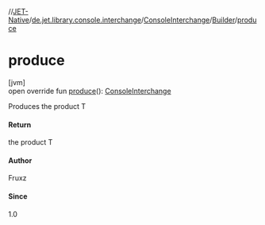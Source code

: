 //[JET-Native](../../../../index.md)/[de.jet.library.console.interchange](../../index.md)/[ConsoleInterchange](../index.md)/[Builder](index.md)/[produce](produce.md)

# produce

[jvm]\
open override fun [produce](produce.md)(): [ConsoleInterchange](../index.md)

Produces the product T

#### Return

the product T

#### Author

Fruxz

#### Since

1.0
